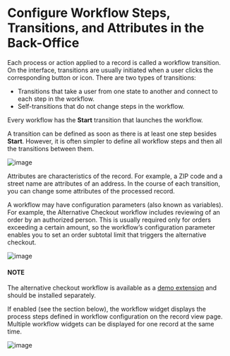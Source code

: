 <a id="user-guide-system-workflow-management-steps-transitions"></a>

# Configure Workflow Steps, Transitions, and Attributes in the Back-Office

Each process or action applied to a record is called a workflow transition. On the interface, transitions are usually initiated when a user clicks the corresponding button or icon. There are two types of transitions:

- Transitions that take a user from one state to another and connect to each step in the workflow.
- Self-transitions that do not change steps in the workflow.

Every workflow has the **Start** transition that launches the workflow.

A transition can be defined as soon as there is at least one step besides **Start**. However, it is often simpler to define all workflow steps and then all the transitions between them.

![image](user/img/system/workflows/1_transitions_steps.png)

Attributes are characteristics of the record. For example, a ZIP code and a street name are attributes of an address. In the course of each transition, you can change some attributes of the processed record.

A workflow may have configuration parameters (also known as variables). For example, the Alternative Checkout workflow includes reviewing of an order by an authorized person. This is usually required only for orders exceeding a certain amount, so the workflow’s configuration parameter enables you to set an order subtotal limit that triggers the alternative checkout.

![image](user/img/system/workflows/workflow_set_config_param.png)

#### NOTE
The alternative checkout workflow is available as a <a href="https://github.com/oroinc/commerce-demo-checkouts" target="_blank">demo extension</a> and should be installed separately.

If enabled (see the section below), the workflow widget displays the process steps defined in workflow configuration on the record view page. Multiple workflow widgets can be displayed for one record at the same time.

![image](user/img/system/workflows/21_osf_ui_5.png)
<!-- fa-bars = fa-navicon -->
<!-- Ic Tiles is used as Set As Default in saved views, and as tiles in display layout options -->
<!-- IcPencil refers to Rename in Commerce and Inline Editing in CRM -->
<!-- Check mark in the square. -->
<!-- SortDesc is also used as drop-down arrow -->

